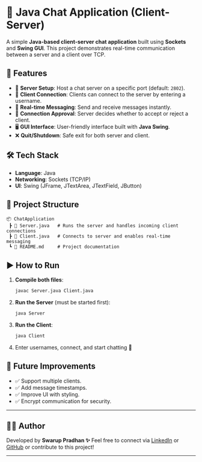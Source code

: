 # 💬 Java Chat Application (Client-Server)

A simple **Java-based client-server chat application** built using **Sockets** and **Swing GUI**. This project demonstrates real-time communication between a server and a client over TCP.

## 🚀 Features

* 📡 **Server Setup**: Host a chat server on a specific port (default: `2802`).
* 👥 **Client Connection**: Clients can connect to the server by entering a username.
* 💬 **Real-time Messaging**: Send and receive messages instantly.
* 🔐 **Connection Approval**: Server decides whether to accept or reject a client.
* 🖥 **GUI Interface**: User-friendly interface built with **Java Swing**.
* ❌ **Quit/Shutdown**: Safe exit for both server and client.

## 🛠 Tech Stack

* **Language**: Java
* **Networking**: Sockets (TCP/IP)
* **UI**: Swing (JFrame, JTextArea, JTextField, JButton)

## 📂 Project Structure

```
📦 ChatApplication
 ┣ 📜 Server.java   # Runs the server and handles incoming client connections
 ┣ 📜 Client.java   # Connects to server and enables real-time messaging
 ┗ 📜 README.md     # Project documentation
```

## ▶️ How to Run

1. **Compile both files**:

   ```sh
   javac Server.java Client.java
   ```
2. **Run the Server** (must be started first):

   ```sh
   java Server
   ```
3. **Run the Client**:

   ```sh
   java Client
   ```
4. Enter usernames, connect, and start chatting 🎉

## 📌 Future Improvements

* ✅ Support multiple clients.
* ✅ Add message timestamps.
* ✅ Improve UI with styling.
* ✅ Encrypt communication for security.

---

## 👨‍💻 Author

Developed by **Swarup Pradhan ✨**
Feel free to connect via [LinkedIn](https://www.linkedin.com/in/swaruppradhan2005/) or [GitHub](https://github.com/Swarup-Pradhan) or contribute to this project!

---
